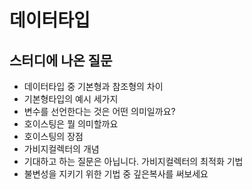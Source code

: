 # 데이터타입



## 스터디에 나온 질문
- 데이터타입 중 기본형과 참조형의 차이
- 기본형타입의 예시 세가지
- 변수를 선언한다는 것은 어떤 의미일까요?
- 호이스팅은 뭘 의미할까요
- 호이스팅의 장점
- 가비지컬렉터의 개념
- 기대하고 하는 질문은 아닙니다. 가비지컬렉터의 최적화 기법
- 불변성을 지키기 위한 기법 중 깊은복사를 써보세요